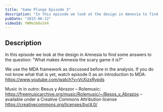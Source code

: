 ```yaml
---
title: "Game Plunge Episode 3"
description: "In this episode we look at the design in Amnesia to find some answers to the question: What makes Amnesia the scary game it is?"
pubDate: "2015-06-12"
videoId: YWMmJ68xSV4
---
```



## Description

In this episode we look at the design in Amnesia to find some answers to the question: "What makes Amnesia the scary game it is?"

We use the MDA framework as discussed before in the analysis. If you do not know what that is yet, watch episode 0 as an introduction to MDA: <https://www.youtube.com/watch?v=VcXizxRypds>

Music in in outro:
Besus y Abrazor – Rolemusic: <https://freemusicarchive.org/music/Rolemusic/~/Besos_y_Abrazos> – available under a Creative Commons Attribution license <https://creativecommons.org/licenses/by/4.0/>
